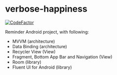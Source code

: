 # verbose-happiness

[![CodeFactor](https://www.codefactor.io/repository/github/kleinchiu/verbose-happiness/badge)](https://www.codefactor.io/repository/github/kleinchiu/verbose-happiness)

Reminder Android project, with following:

- MVVM (architecture)
- Data Binding (architecture)
- Recycler View (View)
- Fragment, Bottom App Bar and Navigation (View)
- Room (library)
- Fluent UI for Android (library)

